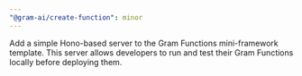 ```yaml
---
"@gram-ai/create-function": minor
---
```


Add a simple Hono-based server to the Gram Functions mini-framework template.
This server allows developers to run and test their Gram Functions locally
before deploying them.
